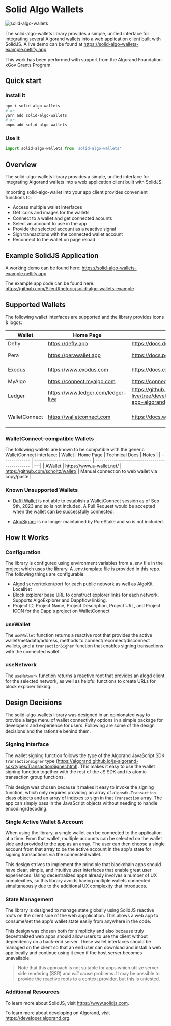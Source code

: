 # Solid Algo Wallets

![solid-algo-wallets](https://assets.solidjs.com/banner?type=solid-algo-wallets&background=tiles&project=%20)

The solid-algo-wallets library provides a simple, unified interface for integrating several Algorand wallets into a web application client built with SolidJS. A live demo can be found at <https://solid-algo-wallets-example.netlify.app>.

This work has been performed with support from the Algorand Foundation xGov Grants Program.

## Quick start

### Install it

```bash
npm i solid-algo-wallets
# or
yarn add solid-algo-wallets
# or
pnpm add solid-algo-wallets
```

### Use it

```js
import solid-algo-wallets from 'solid-algo-wallets'
```

## Overview

The solid-algo-wallets library provides a simple, unified interface for integrating Algorand wallets into a web application client built with SolidJS.

Importing solid-algo-wallet into your app client provides convenient functions to:

- Access multiple wallet interfaces
- Get icons and images for the wallets
- Connect to a wallet and get connected acounts
- Select an account to use in the app
- Provide the selected account as a reactive signal
- Sign transactions with the connected wallet account
- Reconnect to the wallet on page reload

## Example SolidJS Application

A working demo can be found here: <https://solid-algo-wallets-example.netlify.app>

The example app code can be found here: <https://github.com/SilentRhetoric/solid-algo-wallets-example>

## Supported Wallets

The following wallet interfaces are supported and the library provides icons & logos:

| Wallet        | Home Page                            | Technical Docs                                                                                | Notes                |
| ------------- | ------------------------------------ | --------------------------------------------------------------------------------------------- | -------------------- |
| Defly         | <https://defly.app>                  | <https://docs.defly.app/app/overview>                                                         | Mobile               |
| Pera          | <https://perawallet.app>             | <https://docs.perawallet.app>                                                                 | Mobile & Web         |
| Exodus        | <https://www.exodus.com>             | <https://docs.exodus.com>                                                                     | Chrome extension     |
| MyAlgo        | <https://connect.myalgo.com>         | <https://connect.myalgo.com/docs/introduction>                                                | Web                  |
| Ledger        | <https://www.ledger.com/ledger-live> | <https://github.com/LedgerHQ/ledger-live/tree/develop/libs/ledgerjs/packages/hw-app-algorand> | Direct USB in Chrome |
| WalletConnect | <https://walletconnect.com>          | <https://docs.walletconnect.com/2.0/>                                                         | Any compatible app   |

### WalletConnect-compatible Wallets

The following wallets are known to be compatible with the generic WalletConnect interface:
| Wallet | Home Page | Technical Docs | Notes |
| ------------- | ---------------------------- | ---------------------------------------------- | ---|
| AWallet | <https://www.a-wallet.net/> | <https://github.com/scholtz/wallet/> | Manual connection to web wallet via copy/paste |

### Known Unsupported Wallets

- [Daffi Wallet](https://www.daffione.com) is not able to establish a WalletConnect session as of Sep 9th, 2023 and so is not included. A Pull Request would be accepted when the wallet can be successfully connected.

- [AlgoSigner](https://github.com/PureStake/algosigner/tree/develop) is no longer maintained by PureStake and so is not included.

## How It Works

### Configuration

The library is configured using environment variables from a .env file in the project which uses the library. A .env.template file is provided in this repo. The following things are configurable:

- Algod server/token/port for each public network as well as AlgoKit LocalNet
- Block explorer base URL to construct explorer links for each network. Supports AlgoExplorer and Dappflow linking.
- Project ID, Project Name, Project Description, Project URL, and Project ICON for the Dapp's project on WalletConnect

### useWallet

The `useWallet` function returns a reactive root that provides the active wallet/metadata/address, methods to connect/reconnect/disconnect wallets, and a `transactionSigher` function that enables signing transactions with the connected wallet.

### useNetwork

The `useNetwork` function returns a reactive root that provides an alogd client for the selected network, as well as helpful functions to create URLs for block explorer linking.

## Design Decisions

The solid-algo-wallets library was designed in an opinionated way to provide a large menu of wallet connectivity options in a simple package for developers and experience for users. Following are some of the design decisions and the rationale behind them.

### Signing Interface

The wallet signing function follows the type of the Algorand JavaScript SDK `TransactionSigner` type (<https://algorand.github.io/js-algorand-sdk/types/TransactionSigner.html>). This makes it easy to use the wallet signing function together with the rest of the JS SDK and its atomic transaction group functions.

This design was chosen because it makes it easy to invoke the signing function, which only requires providing an array of `algosdk.Transaction` class objects and an array of indexes to sign in that `Transaction` array. The app can simply pass in the JavaScript objects without needing to handle encoding/decoding.

### Single Active Wallet & Account

When using the library, a single wallet can be connected to the application at a time. From that wallet, multiple accounts can be selected on the wallet side and provided to the app as an array. The user can then choose a single account from that array to be the active account in the app's state for signing transactions via the connected wallet.

This design strives to implement the principle that blockchain apps should have clear, simple, and intuitive user interfaces that enable great user experiences. Using decentralized apps already involves a number of UX complexities, so this library avoids having multiple wallets connected simultaneously due to the additional UX complexity that introduces.

### State Management

The library is designed to manage state globally using SolidJS reactive roots on the client side of the web appplication. This allows a web app to consume/set the app's wallet state easily from anywhere in the code.

This design was chosen both for simplicity and also because truly decentralized web apps should allow users to use the client without dependency on a back-end server. These wallet interfaces should be managed on the client so that an end user can download and install a web app locally and continue using it even if the host server becomes unavailable.

> Note that this approach is not suitable for apps which utilize server-side rendering (SSR) and _will_ cause problems. It may be possible to provide the reactive roots to a context provider, but this is untested.

### Additional Resources

To learn more about SolidJS, visit <https://www.solidjs.com>.

To learn more about developing on Algorand, visit <https://developer.algorand.org>.
